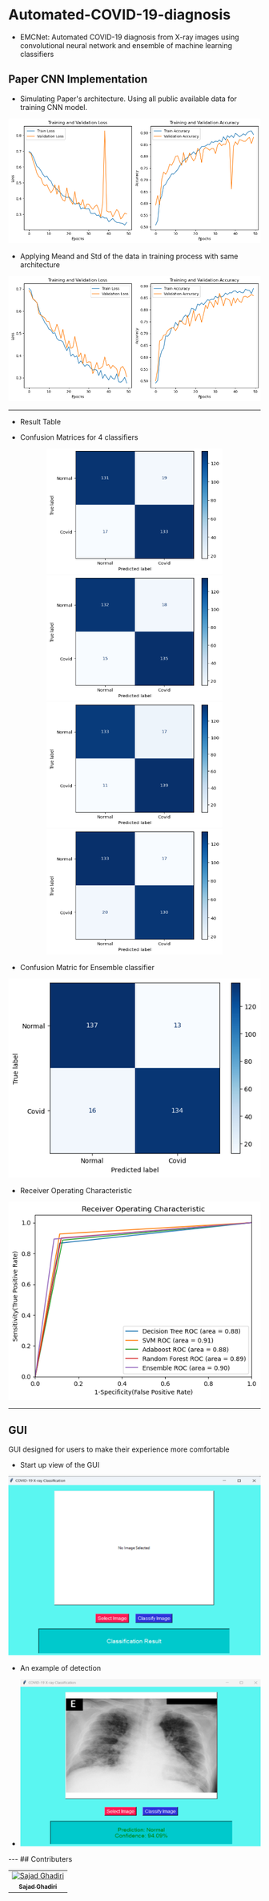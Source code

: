 # Automated-COVID-19-diagnosis
- EMCNet: Automated COVID-19 diagnosis from X-ray images using convolutional neural network and ensemble of machine learning classifiers



## Paper CNN Implementation


- Simulating Paper's architecture. Using all public available data for training CNN model.
<p align="center">
  <img src="./Results/CNN_output.png" /> 
</p>

- Applying Meand and Std of the data in training process with same architecture
<p align="center">
  <img src="./Results/output CNN.png" /> 
</p>
  
---
- Result Table
<p align="center">
<!--   <img src="./Pictures/ResultTable.png" />  -->
</p>

- Confusion Matrices for 4 classifiers
<p align="center">
  <img src="./Results/SVM.png" width="350" height="250" alt="Square 1">
  <img src="./Results/Adaboost.png" width="350" height="250" alt="Square 2">
  <img src="./Results/RandomForest.png" width="350" height="250" alt="Square 3">
  <img src="./Results/DescisionTree.png" width="350" height="250" alt="Square 4">
</p>

- Confusion Matric for Ensemble classifier
<p align="center">
  <img src="./Results/Ensemble.png" /> 
</p>

- Receiver Operating Characteristic
<p align="center">
  <img src="./Results/ROC.png" /> 
</p>

---
## GUI 
GUI designed for users to make their experience more comfortable
- Start up view of the GUI
<p align="center">
  <img src="./Results/GUI1.png" /> 
</p>

- An example of detection
- <p align="center">
  <img src="./Results/GUI2.png" /> 
</p>
---
## Contributers
<table>
  <tr>
    <td align="center">
      <a href="https://github.com/Sajad-Ghadiri">
        <img src="https://avatars.githubusercontent.com/u/85509531?v=4" width="100px;" alt="Sajad Ghadiri"/><br>
        <sub>
          <b>Sajad Ghadiri</b>
        </sub>
      </a>
    </td>
<!--     <td align="center">
      <a href="https://github.com/MBW0lf">
        <img src="https://avatars.githubusercontent.com/u/86104083?v=4" width="100px;" alt="Mohammad Barabadi"/><br>
        <sub>
          <b>Mohammad Barabadi</b>
        </sub>
      </a>
    </td> -->
</table>
